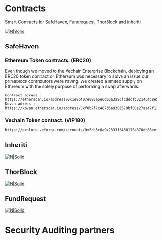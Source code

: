 # Contracts

Smart Contracts for SafeHaven, Fundrequest, ThorBlock and inheriti 

[![N|Solid](https://github.com/Safehaven-io/Smart_Contracts/blob/master/Media/safehavenlogo.png)](https://safehaven.io/)

## SafeHaven

### Ethereum Token contracts. (ERC20)

Even though we moved to the Vechain Enterprise Blockchain, deploying an ERC20 token contract on Ethereum was necessary to solve an issue our primablock contributors were having. We created a limited supply on Ethereum with the solely purpose of performing a swap afterwards.
```
Contract adress : https://etherscan.io/address/0x1e85407e080a5e6d20a3a95fcdddfc32146fc8e5
Kovan adress : https://kovan.etherscan.io/address/0xf0b7f7c40756a9301579bf08e27aaf7f117945bb
```
### Vechain Token contract. (VIP180)
```
https://explore.veforge.com/accounts/0x5db3c8a942333f6468176a870db36eef120a34dc
```

## Inheriti

[![N|Solid](https://github.com/Safehaven-io/Smart_Contracts/blob/master/Media/inheritilogo.png)](https://inheriti.com/)

## ThorBlock

[![N|Solid](https://github.com/Safehaven-io/Smart_Contracts/blob/master/Media/thorblocklogo.png)](https://portal.thorblock.io/)

## FundRequest

[![N|Solid](https://github.com/Safehaven-io/Smart_Contracts/blob/master/Media/fundrequestlogo.png)](https://fundrequest.io/)

# Security Auditing partners

